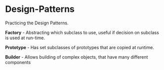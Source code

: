 # Design-Patterns
Practicing the Design Patterns.

**Factory** - Abstracting which subclass to use, useful if decision on subclass is used at run-time.

**Prototype** - Has set subclasses of prototypes that are copied at runtime.

**Builder** - Allows building of complex objects, that have many different components

